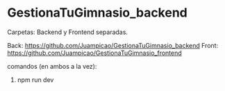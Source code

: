 # GestionaTuGimnasio_backend
Carpetas: Backend y Frontend separadas.

Back: https://github.com/Juampicao/GestionaTuGimnasio_backend
Front: https://github.com/Juampicao/GestionaTuGimnasio_frontend

comandos (en ambos a la vez): 

1) npm run dev